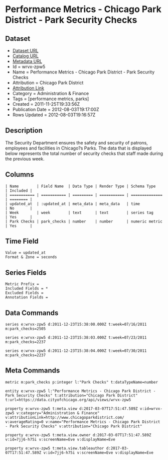 # Performance Metrics - Chicago Park District - Park Security Checks

## Dataset

* [Dataset URL](https://data.cityofchicago.org/api/views/wrvx-zpw5/rows.json?max_rows=100)
* [Catalog URL](https://catalog.data.gov/dataset/performance-metrics-chicago-park-district-park-security-checks-c7e46)
* [Metadata URL](https://data.cityofchicago.org/api/views/wrvx-zpw5)
* Id = wrvx-zpw5
* Name = Performance Metrics - Chicago Park District - Park Security Checks
* Attribution = Chicago Park District
* [Attribution Link](http://www.chicagoparkdistrict.com/)
* Category = Administration & Finance
* Tags = [performance metrics, parks]
* Created = 2011-11-25T19:33:56Z
* Publication Date = 2012-08-03T19:17:00Z
* Rows Updated = 2012-08-03T19:16:57Z

## Description

The Security Department ensures the safety and security of patrons, employees and facilities in Chicago?s Parks. The data that is displayed below represents the total number of security checks that staff made during the previous week.

## Columns

```ls
| Name        | Field Name  | Data Type | Render Type | Schema Type    | Included | 
| =========== | =========== | ========= | =========== | ============== | ======== | 
| updated_at  | :updated_at | meta_data | meta_data   | time           | No       | 
| Week        | week        | text      | text        | series tag     | Yes      | 
| Park Checks | park_checks | number    | number      | numeric metric | Yes      | 
```

## Time Field

```ls
Value = updated_at
Format & Zone = seconds
```

## Series Fields

```ls
Metric Prefix = 
Included Fields = *
Excluded Fields = 
Annotation Fields = 
```

## Data Commands

```ls
series e:wrvx-zpw5 d:2011-12-23T15:38:00.000Z t:week=07/16/2011 m:park_checks=2505

series e:wrvx-zpw5 d:2011-12-23T15:38:03.000Z t:week=07/23/2011 m:park_checks=2237

series e:wrvx-zpw5 d:2011-12-23T15:38:04.000Z t:week=07/30/2011 m:park_checks=2237
```

## Meta Commands

```ls
metric m:park_checks p:integer l:"Park Checks" t:dataTypeName=number

entity e:wrvx-zpw5 l:"Performance Metrics - Chicago Park District - Park Security Checks" t:attribution="Chicago Park District" t:url=https://data.cityofchicago.org/api/views/wrvx-zpw5

property e:wrvx-zpw5 t:meta.view d:2017-03-07T17:51:47.589Z v:id=wrvx-zpw5 v:category="Administration & Finance" v:attributionLink=http://www.chicagoparkdistrict.com/ v:averageRating=0 v:name="Performance Metrics - Chicago Park District - Park Security Checks" v:attribution="Chicago Park District"

property e:wrvx-zpw5 t:meta.view.owner d:2017-03-07T17:51:47.589Z v:id=7jj6-h75i v:screenName=Eve v:displayName=Eve

property e:wrvx-zpw5 t:meta.view.tableauthor d:2017-03-07T17:51:47.589Z v:id=7jj6-h75i v:screenName=Eve v:displayName=Eve
```